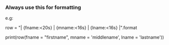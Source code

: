 ### Always use this for formatting

e.g:

row = "| {fname:<20s} | {mname:<16s} | {lname:<16s} |".format

print(row(fname = "firstname", mname = 'middlename', lname = 'lastname'))
